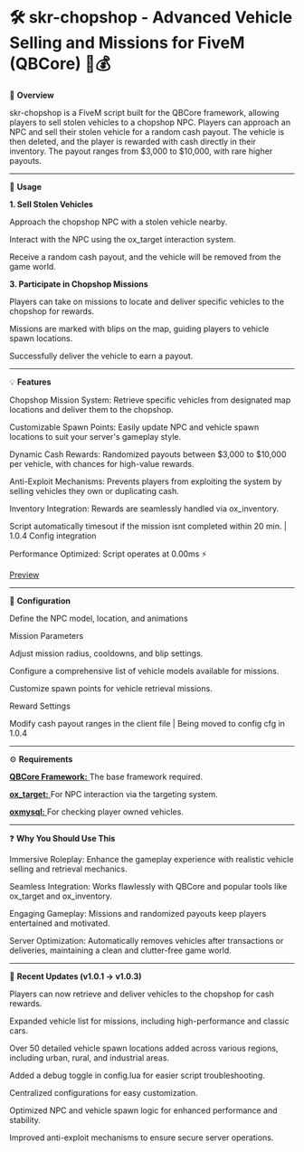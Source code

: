 <h1>🛠️ skr-chopshop - Advanced Vehicle Selling and Missions for FiveM (QBCore) 🚗💰</h1>

📜 **Overview**

   skr-chopshop is a FiveM script built for the QBCore framework, allowing players to sell stolen vehicles to a chopshop NPC. Players can approach an NPC and sell their stolen vehicle for a random cash payout. The vehicle is then deleted, and the player is rewarded with cash directly in their inventory. The payout ranges    from $3,000 to $10,000, with rare higher payouts.

----------------------------------------------------------------------------------

📱 **Usage**

**1. Sell Stolen Vehicles**
   
   Approach the chopshop NPC with a stolen vehicle nearby.

   Interact with the NPC using the ox_target interaction system.

   Receive a random cash payout, and the vehicle will be removed from the game world.

**3. Participate in Chopshop Missions**
   
   Players can take on missions to locate and deliver specific vehicles to the chopshop for rewards.

   Missions are marked with blips on the map, guiding players to vehicle spawn locations.

   Successfully deliver the vehicle to earn a payout.


---------------------------------------------------------------------------------

💡 **Features**

   Chopshop Mission System: Retrieve specific vehicles from designated map locations and deliver them to the chopshop.

   Customizable Spawn Points: Easily update NPC and vehicle spawn locations to suit your server's gameplay style.

   Dynamic Cash Rewards: Randomized payouts between $3,000 to $10,000 per vehicle, with chances for high-value rewards.

   Anti-Exploit Mechanisms: Prevents players from exploiting the system by selling vehicles they own or duplicating cash.

   Inventory Integration: Rewards are seamlessly handled via ox_inventory.

   Script automatically timesout if the mission isnt completed within 20 min. | 1.0.4 Config integration

   Performance Optimized: Script operates at 0.00ms ⚡

   [Preview](https://streamable.com/gkdoo5)

----------------------------------------------------------------------------------


🔧 **Configuration**

   Define the NPC model, location, and animations 

   Mission Parameters
   
   Adjust mission radius, cooldowns, and blip settings.

   Configure a comprehensive list of vehicle models available for missions.

   Customize spawn points for vehicle retrieval missions.

   Reward Settings

   Modify cash payout ranges in the client file | Being moved to config cfg in 1.0.4


--------------------------------------------------------------------------------

⚙️ **Requirements**

   [**QBCore Framework:** ](https://github.com/qbcore-framework/qb-core)
      The base framework required.

   [**ox_target:** ](https://github.com/overextended/ox_target)
      For NPC interaction via the targeting system.

   [**oxmysql:** ](https://github.com/overextended/oxmysql)
      For checking player owned vehicles.

---------------------------------------------------------------------------------

❓ **Why You Should Use This**

   Immersive Roleplay: Enhance the gameplay experience with realistic vehicle selling and retrieval mechanics.

   Seamless Integration: Works flawlessly with QBCore and popular tools like ox_target and ox_inventory.

   Engaging Gameplay: Missions and randomized payouts keep players entertained and motivated.

   Server Optimization: Automatically removes vehicles after transactions or deliveries, maintaining a clean and clutter-free game world.

----------------------------------------------------------------------------------------------------------------------------------

📂 **Recent Updates (v1.0.1 → v1.0.3)**

   Players can now retrieve and deliver vehicles to the chopshop for cash rewards.

   Expanded vehicle list for missions, including high-performance and classic cars.

   Over 50 detailed vehicle spawn locations added across various regions, including urban, rural, and industrial areas.

   Added a debug toggle in config.lua for easier script troubleshooting.

   Centralized configurations for easy customization.

   Optimized NPC and vehicle spawn logic for enhanced performance and stability.

   Improved anti-exploit mechanisms to ensure secure server operations.



